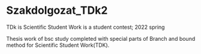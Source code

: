 # Szakdolgozat_TDk2
TDk is Scientific Student Work is a student contest; 2022 spring

Thesis work of bsc study completed with special parts of Branch and bound method for Scientific Student Work(TDK). 
